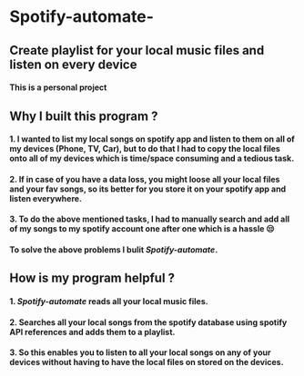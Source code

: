 # Spotify-automate-

## Create playlist for your local music files and listen on every device

#### This is a personal project

## Why I built this program ?

#### 1. I wanted to list my local songs on spotify app and listen to them on all of my devices (Phone, TV, Car), but to do that I had to copy the local files onto all of my devices which is time/space consuming and a tedious task.

#### 2. If in case of you have a data loss, you might loose all your local files and your fav songs, so its better for you store it on your spotify app and listen everywhere.

#### 3. To do the above mentioned tasks, I had to manually **search** and **add** all of my songs to my spotify account one after one which is a hassle :unamused:

#### To solve the above problems I bulit **_Spotify-automate_**.

## How is my program helpful ?

#### 1. **_Spotify-automate_** reads all your local music files.

#### 2. Searches all your local songs from the spotify database using spotify API references and adds them to a playlist.

#### 3. So this enables you to listen to all your local songs on any of your devices without having to have the local files on stored on the devices.
